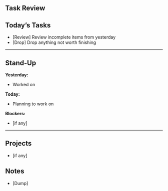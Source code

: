 ## Task Review


## Today’s Tasks
- [Review] Review incomplete items from yesterday
- [Drop] Drop anything not worth finishing

---
## Stand-Up
**Yesterday:**
- Worked on

**Today:**
- Planning to work on

**Blockers:**
- [if any]

---
## Projects
- [if any]

## Notes
- [Dump]
